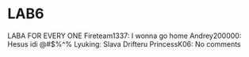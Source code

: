 # LAB6
LABA FOR EVERY ONE 
Fireteam1337: I wonna go home
Andrey200000: Hesus idi @#$%^%
Lyuking: Slava Drifteru
PrincessK06: No comments
